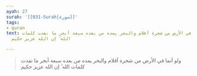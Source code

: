 ```yaml
---
ayah: 27
surah: '[[031-Surah|سورة]]'
tags:
- quran
text: ولو أنما في الأرض من شجرة أقلام والبحر يمده من بعده سبعة أبحر ما نفدت كلمات
  الله ۗ إن الله عزيز حكيم

---
```

> ولو أنما في الأرض من شجرة أقلام والبحر يمده من بعده سبعة أبحر ما نفدت كلمات الله ۗ إن الله عزيز حكيم
